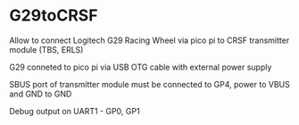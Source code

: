 # G29toCRSF

Allow to connect Logitech G29 Racing Wheel via pico pi to CRSF transmitter module (TBS, ERLS)

G29 conneted to pico pi via USB OTG cable with external power supply

SBUS port of transmitter module must be connected to GP4, power to VBUS and GND to GND

Debug output on UART1 - GP0, GP1